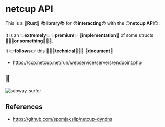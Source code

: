 # netcup API

This is a 🦀**Rust**🦀 📚**library**📚 for 😳**interacting**😳 with the 😏**netcup API**😏.

It is an 💥**extremely**💥 ✨**premium**✨ 🔨**implementation**🔨 of some structs 🤷🏻‍♂️**or something**🤷🏻‍♂️.

It 👉**follows**👉 this ☝🏻🤓**technical**☝🏻🤓 📃**document**📃

- <https://ccp.netcup.net/run/webservice/servers/endpoint.php>

## 🤡

![subway-surfer](https://media.tenor.com/1wZ88hrB5SwAAAAd/subway-surfer.gif)

## References

- <https://github.com/spomjaksilp/netcup-dyndns>

